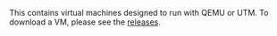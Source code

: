 This contains virtual machines designed to run with QEMU or UTM. To download a VM, please see the [releases](https://github.com/jamesmortensen/virtual-machine-releases/releases).
